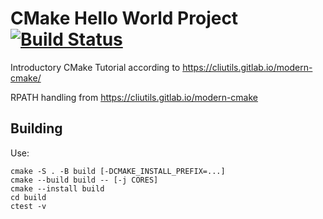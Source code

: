 # CMake Hello World Project [![Build Status](https://travis-ci.com/MaxNoe/cmake_hello.svg?branch=master)](https://travis-ci.com/MaxNoe/cmake_hello)

Introductory CMake Tutorial according to
https://cliutils.gitlab.io/modern-cmake/


RPATH handling from https://cliutils.gitlab.io/modern-cmake


## Building

Use:
```
cmake -S . -B build [-DCMAKE_INSTALL_PREFIX=...]
cmake --build build -- [-j CORES]
cmake --install build
cd build
ctest -v
```
